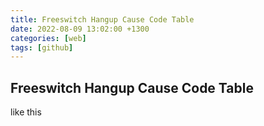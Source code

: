 ```yaml
---
title: Freeswitch Hangup Cause Code Table
date: 2022-08-09 13:02:00 +1300
categories: [web]
tags: [github]
---
```

## Freeswitch Hangup Cause Code Table

like this
